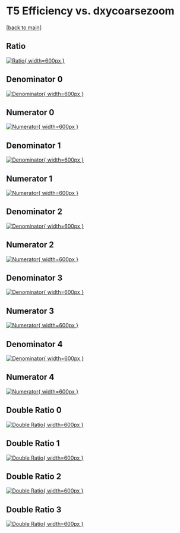 # T5 Efficiency vs. dxycoarsezoom

[[back to main](./)]



## Ratio

[![Ratio](../mtv/var/T5_vtr_13_0_eff_dxycoarsezoom.png){ width=600px }](../mtv/var/T5_vtr_13_0_eff_dxycoarsezoom.pdf)

## Denominator 0

[![Denominator](../mtv/den/T5_vtr_13_0_eff_dxycoarsezoom_den0.png){ width=600px }](../mtv/den/T5_vtr_13_0_eff_dxycoarsezoom_den0.pdf)

## Numerator 0

[![Numerator](../mtv/num/T5_vtr_13_0_eff_dxycoarsezoom_num0.png){ width=600px }](../mtv/num/T5_vtr_13_0_eff_dxycoarsezoom_num0.pdf)

## Denominator 1

[![Denominator](../mtv/den/T5_vtr_13_0_eff_dxycoarsezoom_den1.png){ width=600px }](../mtv/den/T5_vtr_13_0_eff_dxycoarsezoom_den1.pdf)

## Numerator 1

[![Numerator](../mtv/num/T5_vtr_13_0_eff_dxycoarsezoom_num1.png){ width=600px }](../mtv/num/T5_vtr_13_0_eff_dxycoarsezoom_num1.pdf)

## Denominator 2

[![Denominator](../mtv/den/T5_vtr_13_0_eff_dxycoarsezoom_den2.png){ width=600px }](../mtv/den/T5_vtr_13_0_eff_dxycoarsezoom_den2.pdf)

## Numerator 2

[![Numerator](../mtv/num/T5_vtr_13_0_eff_dxycoarsezoom_num2.png){ width=600px }](../mtv/num/T5_vtr_13_0_eff_dxycoarsezoom_num2.pdf)

## Denominator 3

[![Denominator](../mtv/den/T5_vtr_13_0_eff_dxycoarsezoom_den3.png){ width=600px }](../mtv/den/T5_vtr_13_0_eff_dxycoarsezoom_den3.pdf)

## Numerator 3

[![Numerator](../mtv/num/T5_vtr_13_0_eff_dxycoarsezoom_num3.png){ width=600px }](../mtv/num/T5_vtr_13_0_eff_dxycoarsezoom_num3.pdf)

## Denominator 4

[![Denominator](../mtv/den/T5_vtr_13_0_eff_dxycoarsezoom_den4.png){ width=600px }](../mtv/den/T5_vtr_13_0_eff_dxycoarsezoom_den4.pdf)

## Numerator 4

[![Numerator](../mtv/num/T5_vtr_13_0_eff_dxycoarsezoom_num4.png){ width=600px }](../mtv/num/T5_vtr_13_0_eff_dxycoarsezoom_num4.pdf)

## Double Ratio 0

[![Double Ratio](../mtv/ratio/T5_vtr_13_0_eff_dxycoarsezoom_ratio0.png){ width=600px }](../mtv/ratio/T5_vtr_13_0_eff_dxycoarsezoom_ratio0.pdf)

## Double Ratio 1

[![Double Ratio](../mtv/ratio/T5_vtr_13_0_eff_dxycoarsezoom_ratio1.png){ width=600px }](../mtv/ratio/T5_vtr_13_0_eff_dxycoarsezoom_ratio1.pdf)

## Double Ratio 2

[![Double Ratio](../mtv/ratio/T5_vtr_13_0_eff_dxycoarsezoom_ratio2.png){ width=600px }](../mtv/ratio/T5_vtr_13_0_eff_dxycoarsezoom_ratio2.pdf)

## Double Ratio 3

[![Double Ratio](../mtv/ratio/T5_vtr_13_0_eff_dxycoarsezoom_ratio3.png){ width=600px }](../mtv/ratio/T5_vtr_13_0_eff_dxycoarsezoom_ratio3.pdf)


